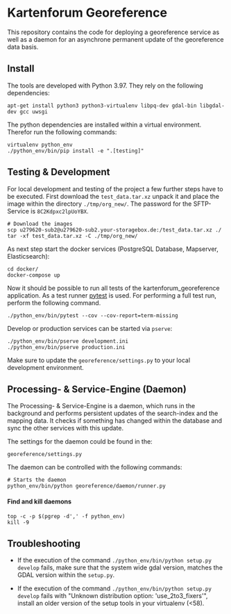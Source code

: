 # Kartenforum Georeference

This repository contains the code for deploying a georeference service as well as a daemon for an asynchrone permanent update of the georeference data basis.

## Install

The tools are developed with Python 3.97. They rely on the following dependencies:

```
apt-get install python3 python3-virtualenv libpq-dev gdal-bin libgdal-dev gcc uwsgi
```

The python dependencies are installed within a virtual environment. Therefor run the following commands:

```
virtualenv python_env
./python_env/bin/pip install -e ".[testing]"
```

## Testing & Development

For local development and testing of the project a few further steps have to be executed. First download the `test_data.tar.xz` unpack it and place the image within the directory `./tmp/org_new/`. The password for the SFTP-Service is `8C2Kdpxc2lpUoYBX`.

```
# Download the images
scp u279620-sub2@u279620-sub2.your-storagebox.de:/test_data.tar.xz ./
tar -xf test_data.tar.xz -C ./tmp/org_new/
```

As next step start the docker services (PostgreSQL Database, Mapserver, Elasticsearch):

``` 
cd docker/
docker-compose up
```

Now it should be possible to run all tests of the kartenforum_georeference application. As a test runner [pytest](https://docs.pytest.org/en/6.2.x/) is used. For performing a full test run, perform the following command. 

```
./python_env/bin/pytest --cov --cov-report=term-missing
```

Develop or production services can be started via `pserve`:

```
./python_env/bin/pserve development.ini
./python_env/bin/pserve production.ini
```

Make sure to update the `georeference/settings.py` to your local development environment.

## Processing- & Service-Engine (Daemon)

The Processing- & Service-Engine is a daemon, which runs in the background and performs persistent updates of the search-index and the mapping data. It checks if something has changed
within the database and sync the other services with this update.

The settings for the daemon could be found in the:

```
georeference/settings.py
```

The daemon can be controlled with the following commands:

```
# Starts the daemon
python_env/bin/python georeference/daemon/runner.py
```

#### Find and kill daemons

```
top -c -p $(pgrep -d',' -f python_env)
kill -9
```
	
## Troubleshooting

* If the execution of the command `./python_env/bin/python setup.py develop` fails, make sure that the system wide gdal version, matches the GDAL version within the `setup.py`. 

* If the execution of the command `./python_env/bin/python setup.py develop` fails with "Unknown distribution option: 'use_2to3_fixers'", install an older version of the setup tools in your virtualenv (<58).

